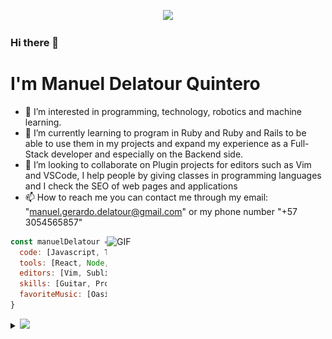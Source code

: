 <p align="center"><img src="https://i.imgur.com/A6bWGFl.gif"/></p>

### Hi there 👋<h1> I'm Manuel Delatour Quintero</h1>

- 👀 I’m interested in programming, technology, robotics and machine learning.
- 🌱 I’m currently learning to program in Ruby and Ruby and Rails to be able to use them in my projects and expand my experience as a Full-Stack developer and especially on the Backend side.
- 💞️ I’m looking to collaborate on Plugin projects for editors such as Vim and VSCode, I help people by giving classes in programming languages ​​and I check the SEO of web pages and applications
- 📫 How to reach me you can contact me through my email: "manuel.gerardo.delatour@gmail.com" or my phone number "+57 3054565857"

<img align="right" alt="GIF" width="350" src="https://media.giphy.com/media/MC6eSuC3yypCU/giphy.gif"/>

```javascript
const manuelDelatour = {
  code: [Javascript, Typescript, Html, Css, Cpp, Python, Php, Java],
  tools: [React, Node, Express, Docker],
  editors: [Vim, Sublime Text4, VSCode, Atom],
  skills: [Guitar, Programming, Football],
  favoriteMusic: [Oasis, Mcr, Soad, Radiohead, SodaStereo] 
}
```
<details>
<summary>
  <a href="https://github.com/manueldelatourquintero"><img src="https://img.shields.io/badge/-Expand%20to%20know%20more-b03544?style=for-the-badge" /></a>
</summary>

<br/><br/>

[![Manuel GitHub Stats](https://github-readme-stats.vercel.app/api?username=manueldelatourquintero&show_icons=true)](https://github.com/manueldelatourquintero)

<br/>
 
<img src="https://github.com/nirala69/nirala69/blob/master/70804f7e25b11f29db904f2fa7b4cd9d.gif" width="350" align='right'>
<br/>  

<br/>

![Top Langs](https://github-readme-stats.vercel.app/api/top-langs/?username=manueldelatourquintero&show_icons=true)

<br><br>

<h2>Languajes and tools</h2> 
<!--<img width="200" align="center" src="https://img.shields.io/badge/-JavaScript-black?style=flat&logo=javascript&link=https://github.com/manueldelatourquintero">
<img width="200" align"center" src="https://img.shields.io/badge/-NodeJS-green?logo=node.js&logoColor=white&link=github.com/manueldelatourquintero">
<img width="200" align="center" src="https://img.shields.io/badge/-ExpressJS-black?logo=express&logoColor=white&link=github.com/manueldelatourquintero">-->
  <h3>Programming Languajes</h3>
  <ul>
    <li><img width="200" align="center" src="https://img.shields.io/badge/c-%2300599C.svg?style=for-the-badge&logo=c&logoColor=white"></li>
    <br>
    <li><img width="200" align="center" src="https://img.shields.io/badge/c++-%2300599C.svg?style=for-the-badge&logo=c%2B%2B&logoColor=white"></li>
    <br>
    <li><img width="200" align="center" src="https://img.shields.io/badge/css3-%231572B6.svg?style=for-the-badge&logo=css3&logoColor=white"></li>
    <br>
    <li><img width="200" align="center" src="https://img.shields.io/badge/html5-%23E34F26.svg?style=for-the-badge&logo=html5&logoColor=white"></li>
    <br>
    <li><img width="200" align="center" src="https://img.shields.io/badge/java-%23ED8B00.svg?style=for-the-badge&logo=java&logoColor=white"></li>
    <br>
    <li><img width="200" align="center" src="https://img.shields.io/badge/javascript-%23323330.svg?style=for-the-badge&logo=javascript&logoColor=%23F7DF1E"></li>
    <br>
    <li><img width="200" align="center" src="https://img.shields.io/badge/markdown-%23000000.svg?style=for-the-badge&logo=markdown&logoColor=white"></li>
    <br>
    <li><img width="200" align="center" src="https://img.shields.io/badge/php-%23777BB4.svg?style=for-the-badge&logo=php&logoColor=white"></li>
    <br>
    <li><img width="200" align="center" src="https://img.shields.io/badge/python-3670A0?style=for-the-badge&logo=python&logoColor=ffdd54"></li>
    <br>
  </ul>
    
  <h3>Frameworks and Libraries</h3>
  <ul>
    <li><img width="200" align="center" src="https://img.shields.io/badge/bootstrap-%23563D7C.svg?style=for-the-badge&logo=bootstrap&logoColor=white"></li>
    <br>
    <li><img width="200" align="center" src="https://img.shields.io/badge/django-%23092E20.svg?style=for-the-badge&logo=django&logoColor=white"></li>
    <br>
    <li><img width="200" align="center" src="https://img.shields.io/badge/Electron-191970?style=for-the-badge&logo=Electron&logoColor=white"></li>
    <br>
    <li><img width="200" align="center" src="https://img.shields.io/badge/expo-1C1E24?style=for-the-badge&logo=expo&logoColor=#D04A37"></li>
    <br>
    <li><img width="200" align="center" src="https://img.shields.io/badge/express.js-%23404d59.svg?style=for-the-badge&logo=express&logoColor=%2361DAFB"></li>
    <br>
    <li><img width="200" align="center" src="https://img.shields.io/badge/FastAPI-005571?style=for-the-badge&logo=fastapi"></li>
    <br>
    <li><img width="200" align="center" src="https://img.shields.io/badge/NPM-%23000000.svg?style=for-the-badge&logo=npm&logoColor=white"></li>
    <br>
    <li><img width="200" align="center" src="https://img.shields.io/badge/node.js-6DA55F?style=for-the-badge&logo=node.js&logoColor=white"></li>
    <br>
    <li><img width="200" align="center" src="https://img.shields.io/badge/react-%2320232a.svg?style=for-the-badge&logo=react&logoColor=%2361DAFB"></li>
    <br>
    <li><img width="200" align="center" src="https://img.shields.io/badge/webpack-%238DD6F9.svg?style=for-the-badge&logo=webpack&logoColor=black"></li>
    <br>
    <li><img width="200" align="center" src="https://img.shields.io/badge/Insomnia-black?style=for-the-badge&logo=insomnia&logoColor=5849BE"></li>
    <br>
  </ul>
  
  <h3>Code Editors and IDEs</h3>  
  <ul>
    <li><img width="200" align="center" src="https://img.shields.io/badge/NeoVim-%2357A143.svg?&style=for-the-badge&logo=neovim&logoColor=white"></li>
    <br>
    <li><img width="200" align="center" src="https://img.shields.io/badge/NetBeansIDE-1B6AC6.svg?style=for-the-badge&logo=apache-netbeans-ide&logoColor=white"></li>
    <br>
    <li><img width="200" align="center" src="https://img.shields.io/badge/sublime_text-%23575757.svg?style=for-the-badge&logo=sublime-text&logoColor=important"></li>
    <br>
    <li><img width="200" align="center" src="https://img.shields.io/badge/Visual%20Studio%20Code-0078d7.svg?style=for-the-badge&logo=visual-studio-code&logoColor=white"></li>
    <br>
  </ul>
  
  <ul>
    <li><img width="200" align="center" src="https://img.shields.io/badge/git-%23F05033.svg?style=for-the-badge&logo=git&logoColor=white"></li>
    <br>
    <li><img width="200" align="center" src="https://img.shields.io/badge/github-%23121011.svg?style=for-the-badge&logo=github&logoColor=white"></li>
    <br>
  </ul>
  
  <h3>Blog</h3>
  <ul>
    <li><img width="200" align="center" src="https://img.shields.io/badge/WordPress-%23117AC9.svg?style=for-the-badge&logo=WordPress&logoColor=white"></li>
    <br>
    <li><img width="200" align="center" src="https://img.shields.io/badge/Blogger-FF5722?style=for-the-badge&logo=blogger&logoColor=white"></li>
    <br>
  </ul>
  
  <h3>Cloud Services</h3>
  <ul>
    <li><img width="200" align="center" src="https://img.shields.io/badge/firebase-%23039BE5.svg?style=for-the-badge&logo=firebase"></li>
    <br>
    <li><img width="200" align="center" src="https://img.shields.io/badge/heroku-%23430098.svg?style=for-the-badge&logo=heroku&logoColor=white"></li>
    <br>
    <li><img width="200" align="center" src="https://img.shields.io/badge/netlify-%23000000.svg?style=for-the-badge&logo=netlify&logoColor=#00C7B7"></li>
    <br>
    <li><img width="200" align="center" src="https://img.shields.io/badge/mysql-%2300f.svg?style=for-the-badge&logo=mysql&logoColor=white"></li>
    <br>
    <li><img width="200" align="center" src="https://img.shields.io/badge/sqlite-%2307405e.svg?style=for-the-badge&logo=sqlite&logoColor=white"></li>
    <br>
  </ul>
  
  <h3>Machine Learning and I.A</h3>  
  <ul>
    <li><img width="200" align="center" src="https://img.shields.io/badge/Keras-%23D00000.svg?style=for-the-badge&logo=Keras&logoColor=white"></li>
    <br>
    <li><img width="200" align="center" src="https://img.shields.io/badge/Keras-%23D00000.svg?style=for-the-badge&logo=Keras&logoColor=white"></li>
    <br>
    <li><img width="200" align="center" src="https://img.shields.io/badge/TensorFlow-%23FF6F00.svg?style=for-the-badge&logo=TensorFlow&logoColor=white"></li>
    <br>
  </ul>
  
  <h3>Game Development</h3>
  <ul>
    <li><img width="200" align="center" src="https://img.shields.io/badge/GODOT-%23FFFFFF.svg?style=for-the-badge&logo=godot-engine"></li>
    <br>
    <li><img width="200" align="center" src="https://img.shields.io/badge/unity-%23000000.svg?style=for-the-badge&logo=unity&logoColor=white"></li>
    <br>
  </ul>
  
  <h3>S.O and Browsers</h3>
  <ul>
    <li><img width="200" align="center" src="https://img.shields.io/badge/Windows-0078D6?style=for-the-badge&logo=windows&logoColor=white"></li>
    <br>
    <li><img width="200" align="center" src="https://img.shields.io/badge/Firefox-FF7139?style=for-the-badge&logo=Firefox-Browser&logoColor=white"></li>
    <br>
    <li><img width="200" align="center" src="https://img.shields.io/badge/Google%20Chrome-4285F4?style=for-the-badge&logo=GoogleChrome&logoColor=white"></li>
    <br>
    <li><img width="200" align="center" src="https://img.shields.io/badge/Microsoft_Office-D83B01?style=for-the-badge&logo=microsoft-office&logoColor=white"></li>
    <br>
  </ul>
  
  <h3>Others</h3>
  <ul>
    <li><img width="200" align="center" src="https://img.shields.io/badge/Babel-F9DC3e?style=for-the-badge&logo=babel&logoColor=black"></li>
    <br>
    <li><img width="200" align="center" src="https://img.shields.io/badge/docker-%230db7ed.svg?style=for-the-badge&logo=docker&logoColor=white"></li>
    <br>
    <li><img width="200" align="center" src="https://img.shields.io/badge/ESLint-4B3263?style=for-the-badge&logo=eslint&logoColor=white"></li>
    <br>
    <li><img width="200" align="center" src="https://img.shields.io/badge/kubernetes-%23326ce5.svg?style=for-the-badge&logo=kubernetes&logoColor=white"></li>
    <br>
    <li><img width="200" align="center" src="https://img.shields.io/badge/Notion-%23000000.svg?style=for-the-badge&logo=notion&logoColor=white"></li>
    <br>
    <li><img width="200" align="center" src="https://img.shields.io/badge/Postman-FF6C37?style=for-the-badge&logo=postman&logoColor=white"></li>
  </ul>
  

 <br>
 <br>

 <details>
   <summary>
     <a href="github.com/manueldelatourquintero"><img width="50" src="https://media.giphy.com/media/KpOqvmCFdNMhF0pQb7/giphy.gif"/></a>
   </summary> 
   
   <h3>My email is: "manuel.gerardo.delatour@gmail.com"</h3>
   <a href="mailto:manuel.gerardo.delatour@gmail.com">
       <img width="200" src="https://img.shields.io/badge/-MyEmail-black?style=flat&logo=gmail&">
   </a>
   
 </details>  

</details>
<!---
manueldelatourquintero/manueldelatourquintero is a ✨ special ✨ repository because its `README.md` (this file) appears on your GitHub profile.
You can click the Preview link to take a look at your changes.
--->
